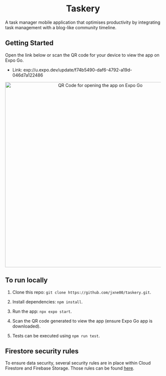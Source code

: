 <h1 align="center"> Taskery </h1>

A task manager mobile application that optimises productivity by integrating task management with a blog-like community timeline.

## Getting Started

Open the link below or scan the QR code for your device to view the app on Expo Go.

-   Link: exp://u.expo.dev/update/f74b5490-daf6-4792-a19d-046d7a122486

<p align="center">
  <img src="https://github.com/jxne00/taskery/tree/master/src/assets/qrlinks.png" alt="QR Code for opening the app on Expo Go" width="600">
</p>

## To run locally

1. Clone this repo: `git clone https://github.com/jxne00/taskery.git`.

2. Install dependencies: `npm install`.

3. Run the app: `npx expo start`.

4. Scan the QR code generated to view the app (ensure Expo Go app is downloaded).

5. Tests can be executed using `npm run test`.

## Firestore security rules

To ensure data security, several security rules are in place within Cloud Firestore and Firebase Storage. Those rules can be found [here](src/services/firebase/rules.md).
